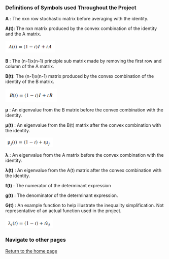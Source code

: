 ### Definitions of Symbols used Throughout the Project

**A** : The nxn row stochastic matrix before averaging with the identity.

**A(t)**: The nxn matrix produced by the convex combination of the identity and the A matrix.

![](images/a_t_expression.png)

**B** : The (n-1)x(n-1) principle sub matrix made by removing the first row and column of the A matrix.

**B(t)**: The (n-1)x(n-1) matrix produced by the convex combination of the identity of the B matrix.

![](images/b_t_expression.png)

**μ** : An eigenvalue from the B matrix before the convex combination with the identity.

**μ(t)** : An eigenvalue from the B(t) matrix after the convex combination with the identity.

![](images/mu_expression.png)

**λ** : An eigenvalue from the A matrix before the convex combination with the identity.

**λ(t)** : An eigenvalue from the A(t) matrix after the convex combination with the identity.

**f(t)** : The numerator of the determinant expression

**g(t)** : The denominator of the determinant expression.

**G(t)** : An example function to help illustrate the inequality simplification. Not representative of an actual function used in the project.

![](images/lambda_expression.png)

### Navigate to other pages

[Return to the home page](README.md)   
